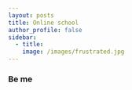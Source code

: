 ```yaml
---
layout: posts
title: Online school
author_profile: false
sidebar:
  - title: 
    image: /images/frustrated.jpg
---
```


### Be me


